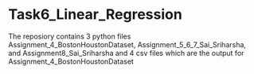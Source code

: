 # Task6_Linear_Regression
The reposiory contains 3 python files Assignment_4_BostonHoustonDataset, Assignment_5_6_7_Sai_Sriharsha, and Assignment8_Sai_Sriharsha and 4 csv files which are the output for Assignment_4_BostonHoustonDataset   
